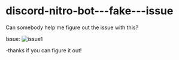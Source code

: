 # discord-nitro-bot---fake---issue



Can somebody help me figure out the issue with this?

Issue: 
![issue1](https://user-images.githubusercontent.com/118155615/214518514-5c727caa-a07d-4896-817c-01e0ea1adba7.PNG)



-thanks if you can figure it out!
